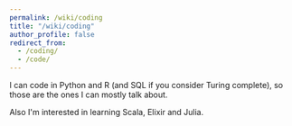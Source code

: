 ```yaml
---
permalink: /wiki/coding
title: "/wiki/coding"
author_profile: false
redirect_from: 
  - /coding/
  - /code/
---
```


I can code in Python and R (and SQL if you consider Turing complete), so those are the ones I can mostly talk about.

Also I'm interested in learning Scala, Elixir and Julia.
